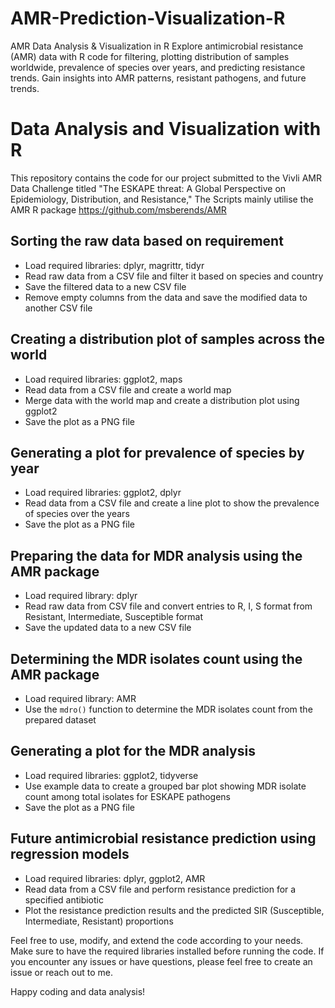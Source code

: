 # AMR-Prediction-Visualization-R
AMR Data Analysis &amp; Visualization in R  Explore antimicrobial resistance (AMR) data with R code for filtering, plotting distribution of samples worldwide, prevalence of species over years, and predicting resistance trends. Gain insights into AMR patterns, resistant pathogens, and future trends.
# Data Analysis and Visualization with R

This repository contains the code for our project submitted to the Vivli AMR Data Challenge titled "The ESKAPE threat: A Global Perspective on Epidemiology, Distribution, and Resistance,"
The Scripts mainly utilise the AMR R package https://github.com/msberends/AMR  

## Sorting the raw data based on requirement
- Load required libraries: dplyr, magrittr, tidyr
- Read raw data from a CSV file and filter it based on species and country
- Save the filtered data to a new CSV file
- Remove empty columns from the data and save the modified data to another CSV file

## Creating a distribution plot of samples across the world
- Load required libraries: ggplot2, maps
- Read data from a CSV file and create a world map
- Merge data with the world map and create a distribution plot using ggplot2
- Save the plot as a PNG file

## Generating a plot for prevalence of species by year
- Load required libraries: ggplot2, dplyr
- Read data from a CSV file and create a line plot to show the prevalence of species over the years
- Save the plot as a PNG file

## Preparing the data for MDR analysis using the AMR package
- Load required library: dplyr
- Read raw data from CSV file and convert entries to R, I, S format from Resistant, Intermediate, Susceptible format
- Save the updated data to a new CSV file

## Determining the MDR isolates count using the AMR package
- Load required library: AMR
- Use the `mdro()` function to determine the MDR isolates count from the prepared dataset

## Generating a plot for the MDR analysis
- Load required libraries: ggplot2, tidyverse
- Use example data to create a grouped bar plot showing MDR isolate count among total isolates for ESKAPE pathogens
- Save the plot as a PNG file

## Future antimicrobial resistance prediction using regression models
- Load required libraries: dplyr, ggplot2, AMR
- Read data from a CSV file and perform resistance prediction for a specified antibiotic
- Plot the resistance prediction results and the predicted SIR (Susceptible, Intermediate, Resistant) proportions

Feel free to use, modify, and extend the code according to your needs. Make sure to have the required libraries installed before running the code. If you encounter any issues or have questions, please feel free to create an issue or reach out to me.

Happy coding and data analysis!
